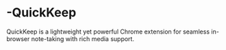 # -QuickKeep
 QuickKeep is a lightweight yet powerful Chrome extension for seamless in-browser note-taking with rich media support.
